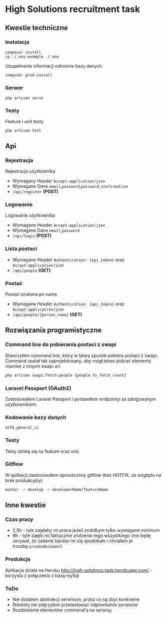 # High Solutions recruitment task 
## Kwestie techniczne

### Instalacja


```
composer install
cp ./.env.example ./.env
```
Uzupełnienie informacji odnośnie bazy danych.
```
composer prod-install
```

### Serwer

```
php artisan serve
```


### Testy
Feature i unit testy
```
php artisan test
```

## Api

### Rejestracja
Rejestracja użytkownika
- Wymagany Header `Accept:application/json`
- Wymagane Dane `email`,`password`,`password_confirmation`
- `/api/register` **(POST)**
### Logowanie
Logowanie użytkownika
- Wymagane Header `Accept:application/json`
- Wymagane Dane `email`,`password`
- `/api/login` **(POST)**
### Lista postaci
- Wymagane Header `Authentication: {api_token}` oraz `Accept:application/json`
- `/api/people` **(GET)**
### Postać
Postać szukana po name
- Wymagane Header `Authentication: {api_token}` oraz `Accept:application/json`
- `/api/people/{person_name}` **(GET)**

## Rozwiązania programistyczne
### Command line do pobierania postaci z swapi
Stworzyłem command line, który w łatwy sposób pobiera postaci z swapi. Command został tak zaprojektowany, aby mógł łatwo pobrać elementy również z innych swapi url.
```bash
php artisan swapi:fetch:people {people_to_fetch_count}
```
### Laravel Passport (OAuth2)
Zastosowałem Laravel Passport i postawiłem endpointy za zalogowanym użytkownikiem.  
### Kodowanie bazy danych
`utf8_general_ci`
### Testy
Testy dzielą się na feature oraz unit.
### Gitflow
W aplikacji zastosowałem uproszczony gitflow (bez HOTFIX, ze względu na brak produkcyjny)
```bash
master -> develop -> developerName/featureName
```
## Inne kwestie
### Czas pracy
- 2,5h - tyle zajęłaby mi praca jeżeli zrobiłbym tylko wymagane minimum
- 6h - tyle zajęło mi faktycznie zrobienie tego wszystkiego (nie będę ukrywał, że zadanie bardzo mi się spodobało i chciałem je troszkę `przekombinować`)
### Produkcja
Aplikacja działa na Heroku http://high-solutions-task.herokuapp.com/ - korzysta z połączenia z bazą mySql
### ToDo
- Nie dodałem abstrakcji serwisom, przez co są zbyt konkretne
- Niestety nie zdąrzyłem przetestować odpowiednio serwisów
- Rozdzielenie elementów commend'a na serwisy
